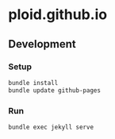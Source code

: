 # ploid.github.io

## Development

### Setup

```bash
bundle install
bundle update github-pages
```

### Run

```bash
bundle exec jekyll serve
```
